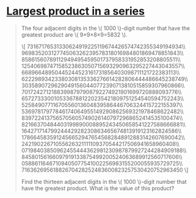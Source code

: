 # [Largest product in a series](https://projecteuler.net/problem=8)

> The four adjacent digits in the \\( 1000 \\)-digit number that have the greatest product are \\( 9×9×8×9=5832 \\).
> 
> \\[
> 73167176531330624919225119674426574742355349194934\\\\
> 96983520312774506326239578318016984801869478851843\\\\
> 85861560789112949495459501737958331952853208805511\\\\
> 12540698747158523863050715693290963295227443043557\\\\
> 66896648950445244523161731856403098711121722383113\\\\
> 62229893423380308135336276614282806444486645238749\\\\
> 30358907296290491560440772390713810515859307960866\\\\
> 70172427121883998797908792274921901699720888093776\\\\
> 65727333001053367881220235421809751254540594752243\\\\
> 52584907711670556013604839586446706324415722155397\\\\
> 53697817977846174064955149290862569321978468622482\\\\
> 83972241375657056057490261407972968652414535100474\\\\
> 82166370484403199890008895243450658541227588666881\\\\
> 16427171479924442928230863465674813919123162824586\\\\
> 17866458359124566529476545682848912883142607690042\\\\
> 24219022671055626321111109370544217506941658960408\\\\
> 07198403850962455444362981230987879927244284909188\\\\
> 84580156166097919133875499200524063689912560717606\\\\
> 05886116467109405077541002256983155200055935729725\\\\
> 71636269561882670428252483600823257530420752963450
> \\]
> 
> Find the thirteen adjacent digits in the \\( 1000 \\)-digit number that have the greatest product. What is the value of this product?
